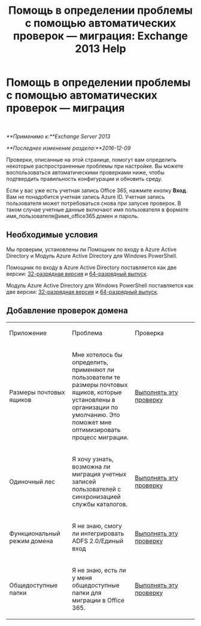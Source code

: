 ﻿---
title: 'Помощь в определении проблемы с помощью автоматических проверок — миграция: Exchange 2013 Help'
TOCTitle: Помощь в определении проблемы с помощью автоматических проверок — миграция
ms:assetid: c1cd235d-8e8b-44a8-862d-9d36dc3a44c3
ms:mtpsurl: https://technet.microsoft.com/ru-ru/library/Dn793980(v=EXCHG.150)
ms:contentKeyID: 62633052
ms.date: 05/22/2018
mtps_version: v=EXCHG.150
ms.translationtype: MT
---

# Помощь в определении проблемы с помощью автоматических проверок — миграция

 

_**Применимо к:**Exchange Server 2013_

_**Последнее изменение раздела:**2016-12-09_

Проверки, описанные на этой странице, помогут вам определить некоторые распространенные проблемы при настройке. Вы можете воспользоваться автоматическими проверками ниже, чтобы подтвердить правильность конфигурации и обновить среду.

Если у вас уже есть учетная запись Office 365, нажмите кнопку **Вход**. Вам не понадобится учетная запись Azure ID. Учетная запись пользователя может потребоваться снова при запуске проверок. В таком случае учетные данные включают имя пользователя в формате имя\_пользователя@имя\_office365.домен и пароль.

## Необходимые условия

Мы проверим, установлены ли Помощник по входу в Azure Active Directory и Модуль Azure Active Directory для Windows PowerShell.

Помощник по входу в Azure Active Directory поставляется как две версии: [32-разрядная версия](https://go.microsoft.com/fwlink/?linkid=286261) и [64-разрядный выпуск](https://go.microsoft.com/fwlink/?linkid=286262).

Модуль Azure Active Directory для Windows PowerShell поставляется как две версии: [32-разрядная версия](https://go.microsoft.com/fwlink/?linkid=286258) и [64-разрядный выпуск](https://go.microsoft.com/fwlink/?linkid=286259).

## Добавление проверок домена


<table>
<colgroup>
<col style="width: 33%" />
<col style="width: 33%" />
<col style="width: 33%" />
</colgroup>
<tbody>
<tr class="odd">
<td><p>Приложение</p></td>
<td><p>Проблема</p></td>
<td><p>Проверка</p></td>
</tr>
<tr class="even">
<td><p>Размеры почтовых ящиков</p></td>
<td><p>Мне хотелось бы определить, применяют ли пользователи те размеры почтовых ящиков, которые установлены в организации по умолчанию. Это поможет мне оптимизировать процесс миграции.</p></td>
<td><p><a href="https://go.microsoft.com/?linkid=9834877">Выполнять эту проверку</a></p></td>
</tr>
<tr class="odd">
<td><p>Одиночный лес</p></td>
<td><p>Я хочу узнать, возможна ли миграция учетных записей пользователей с синхронизацией службы каталогов.</p></td>
<td><p><a href="https://go.microsoft.com/?linkid=9834875">Выполнять эту проверку</a></p></td>
</tr>
<tr class="even">
<td><p>Функциональный режим домена</p></td>
<td><p>Я не знаю, смогу ли интегрировать ADFS 2.0/Единый вход</p></td>
<td><p><a href="https://go.microsoft.com/?linkid=9834876">Выполнять эту проверку</a></p></td>
</tr>
<tr class="odd">
<td><p>Общедоступные папки</p></td>
<td><p>Я не знаю, есть ли у меня общедоступные папки для миграции в Office 365.</p></td>
<td><p><a href="https://go.microsoft.com/?linkid=9834896">Выполнять эту проверку</a></p></td>
</tr>
</tbody>
</table>


